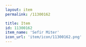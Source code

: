 ```yaml
---
layout: item
permalink: /11300162

title: Item
id: 11300162
item_name: 'Sefir Miter'
icon_url: 'item/icon/11300162.png'
---
```

